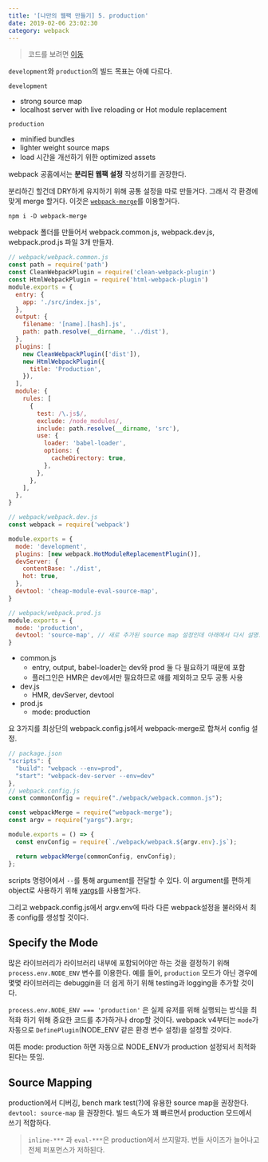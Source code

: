 ```yaml
---
title: '[나만의 웹팩 만들기] 5. production'
date: 2019-02-06 23:02:30
category: webpack
---
```


> 코드를 보려면 [이동](https://github.com/hoilzz/create-react-packzz/tree/5-production)

`development`와 `production`의 빌드 목표는 아예 다르다.

`development`

- strong source map 
- localhost server with live reloading or Hot module replacement

`production`

- minified bundles
- lighter weight source maps
- load 시간을 개선하기 위한 optimized assets

webpack 공홈에서는 **분리된 웹팩 설정** 작성하기를 권장한다.

분리하긴 할건데 DRY하게 유지하기 위해 공통 설정을 따로 만들거다. 그래서 각 환경에 맞게 merge 할거다. 이것은 [`webpack-merge`](https://github.com/survivejs/webpack-merge)를 이용할거다.

```
npm i -D webpack-merge
```

webpack 폴더를 만들어서 webpack.common.js, webpack.dev.js, webpack.prod.js 파일 3개 만들자.

```js
// webpack/webpack.common.js
const path = require('path')
const CleanWebpackPlugin = require('clean-webpack-plugin')
const HtmlWebpackPlugin = require('html-webpack-plugin')
module.exports = {
  entry: {
    app: './src/index.js',
  },
  output: {
    filename: '[name].[hash].js',
    path: path.resolve(__dirname, '../dist'),
  },
  plugins: [
    new CleanWebpackPlugin(['dist']),
    new HtmlWebpackPlugin({
      title: 'Production',
    }),
  ],
  module: {
    rules: [
      {
        test: /\.js$/,
        exclude: /node_modules/,
        include: path.resolve(__dirname, 'src'),
        use: {
          loader: 'babel-loader',
          options: {
            cacheDirectory: true,
          },
        },
      },
    ],
  },
}

// webpack/webpack.dev.js
const webpack = require('webpack')

module.exports = {
  mode: 'development',
  plugins: [new webpack.HotModuleReplacementPlugin()],
  devServer: {
    contentBase: './dist',
    hot: true,
  },
  devtool: 'cheap-module-eval-source-map',
}

// webpack/webpack.prod.js
module.exports = {
  mode: 'production',
  devtool: 'source-map', // 새로 추가된 source map 설정인데 아래에서 다시 설명.
}
```

- common.js
  - entry, output, babel-loader는 dev와 prod 둘 다 필요하기 때문에 포함
  - 플러그인은 HMR은 dev에서만 필요하므로 얘를 제외하고 모두 공통 사용
- dev.js
  - HMR, devServer, devtool
- prod.js
  - mode: production

요 3가지를 최상단의 webpack.config.js에서 webpack-merge로 합쳐서 config 설정.

```js
// package.json
"scripts": {
  "build": "webpack --env=prod",
  "start": "webpack-dev-server --env=dev"
},
// webpack.config.js
const commonConfig = require("./webpack/webpack.common.js");

const webpackMerge = require("webpack-merge");
const argv = require("yargs").argv;

module.exports = () => {
  const envConfig = require(`./webpack/webpack.${argv.env}.js`);

  return webpackMerge(commonConfig, envConfig);
};
```

scripts 명령어에서 `--`를 통해 argument를 전달할 수 있다.
이 argument를 편하게 object로 사용하기 위해 [yargs](https://github.com/yargs/yargs)를 사용할거다.

그리고 webpack.config.js에서
argv.env에 따라 다른 webpack설정을 불러와서 최종 config를 생성할 것이다.

## Specify the Mode

많은 라이브러리가 라이브러리 내부에 포함되어야만 하는 것을 결정하기 위해 `process.env.NODE_ENV` 변수를 이용한다. 예를 들어, `production` 모드가 아닌 경우에 몇몇 라이브러리는 debuggin을 더 쉽게 하기 위해 testing과 logging을 추가할 것이다.

`process.env.NODE_ENV === 'production'` 은 실제 유저를 위해 실행되는 방식을 최적화 하기 위해 중요한 코드를 추가하거나 drop할 것이다. webpack v4부터는 `mode`가 자동으로 `DefinePlugin`(NODE_ENV 같은 환경 변수 설정)을 설정할 것이다.

여튼 mode: production 하면 자동으로 NODE_ENV가 production 설정되서 최적화된다는 뜻임.

## Source Mapping

production에서 디버깅, bench mark test(?)에 유용한 source map을 권장한다. `devtool: source-map` 을 권장한다. 빌드 속도가 꽤 빠르면서 production 모드에서 쓰기 적합하다.

> `inline-***` 과 `eval-***`은 production에서 쓰지말자. 번들 사이즈가 늘어나고 전체 퍼포먼스가 저하된다.
